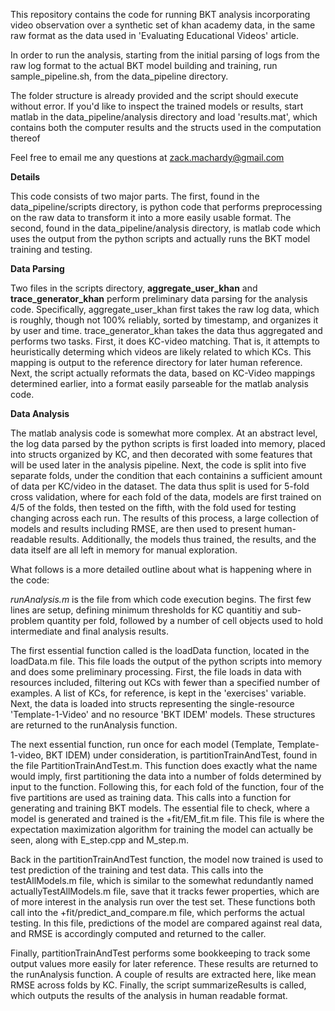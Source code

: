 This repository contains the code for running BKT analysis incorporating video observation over a synthetic set of khan academy data, in the same raw format as the data used in 'Evaluating Educational Videos' article.

In order to run the analysis, starting from the initial parsing of logs from the raw log format to the actual BKT model building and training, run sample_pipeline.sh, from the data_pipeline directory.

The folder structure is already provided and the script should execute without error.
If you'd like to inspect the trained models or results, start matlab in the data\_pipeline/analysis directory and load 'results.mat', which contains both the computer results and the structs used in the computation thereof
 
Feel free to email me any questions at zack.machardy@gmail.com


**Details**

This code consists of two major parts.  The first, found in the data\_pipeline/scripts directory, is python code that performs preprocessing on the raw data to transform it into a more easily usable format.  The second, found in the data\_pipeline/analysis directory, is matlab code which uses the output from the python scripts and actually runs the BKT model training and testing.

**Data Parsing**

Two files in the scripts directory, **aggregate\_user\_khan** and **trace\_generator\_khan** perform preliminary data parsing for the analysis code.
Specifically, aggregate\_user\_khan first takes the raw log data, which is roughly, though not 100% reliably, sorted by timestamp, and organizes it by user and time.   trace\_generator\_khan takes the data thus aggregated and performs two tasks.  First, it does KC-video matching.  That is, it attempts to heuristically determing which videos are likely related to which KCs.  This mapping is output to the reference directory for later human reference.  Next, the script actually reformats the data, based on KC-Video mappings determined earlier, into a format easily parseable for the matlab analysis code.

**Data Analysis**

The matlab analysis code is somewhat more complex.  At an abstract level, the log data parsed by the python scripts is first loaded into memory, placed into structs organized by KC, and then decorated with some features that will be used later in the analysis pipeline.  Next, the code is split into five separate folds, under the condition that each containins a sufficient amount of data per KC/video in the dataset.  The data thus split is used for 5-fold cross validation, where for each fold of the data, models are first trained on 4/5 of the folds, then tested on the fifth, with the fold used for testing changing across each run.  The results of this process, a large collection of models and results including RMSE, are then used to present human-readable results.  Additionally, the models thus trained, the results, and the data itself are all left in memory for manual exploration.

What follows is a more detailed outline about what is happening where in the code:

*runAnalysis.m* is the file from which code execution begins.  The first few lines are setup, defining minimum thresholds for KC quantitiy and sub-problem quantity per fold, followed by a number of cell objects used to hold intermediate and final analysis results.

The first essential function called is the loadData function, located in the loadData.m file.  This file loads the output of the python scripts into memory and does some preliminary processing.  First, the file loads in data with resources included, filtering out KCs with fewer than a specified number of examples.  A list of KCs, for reference, is kept in the 'exercises' variable.  Next, the data is loaded into structs representing the single-resource 'Template-1-Video' and no resource 'BKT IDEM' models.  These structures are returned to the runAnalysis function.

The next essential function, run once for each model (Template, Template-1-video, BKT IDEM) under consideration, is partitionTrainAndTest, found in the file PartitionTrainAndTest.m.  This function does exactly what the name would imply, first partitioning the data into a number of folds determined by input to the function.  Following this, for each fold of the function, four of the five partitions are used as training data.  This calls into a function for generating and training BKT models.  The essential file to check, where a model is generated and trained is the +fit/EM\_fit.m file.  This file is where the expectation maximization algorithm for training the model can actually be seen, along with E\_step.cpp and M\_step.m.

Back in the partitionTrainAndTest function, the model now trained is used to test prediction of the training and test data.  This calls into the testAllModels.m file, which is similar to the somewhat redundantly named actuallyTestAllModels.m file, save that it tracks fewer properties, which are of more interest in the analysis run over the test set.  These functions both call into the +fit/predict_and_compare.m file, which performs the actual testing.  In this file, predictions of the model are compared against real data, and RMSE is accordingly computed and returned to the caller.

Finally, partitionTrainAndTest performs some bookkeeping to track some output values more easily for later reference.  These results are returned to the runAnalysis function.  A couple of results are extracted here, like mean RMSE across folds by KC.  Finally, the script summarizeResults is called, which outputs the results of the analysis in human readable format.
 
